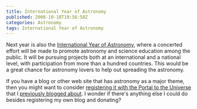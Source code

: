 ```yaml
---
title: International Year of Astronomy
published: 2008-10-18T10:56:58Z
categories: Astronomy
tags: International Year of Astronomy
---
```


Next year is also the <a href="http://www.astronomy2009.org/">International Year of Astronomy</a>, where a concerted effort will be made to promote astronomy and science education among the public.  It will be pursuing projects both at an international and a national level, with participation from more than a hundred countries.  This would be a great chance for astronomy lovers to help out spreading the astronomy.

If you have a blog or other web site that has astronomy as a major theme, then you might want to consider <a href="http://www.PortalToTheUniverse.org/EarlyBirdReg/">registering it with the Portal to the Universe</a> that I <a href="/2008/08/portal-to-the-universe/">previously blogged about</a>.  I wonder if there's anything else I could do besides registering my own blog and donating?

